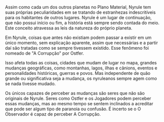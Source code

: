 Assim como cada um dos outros planetas no Plano Material, Nyrule tem suas próprias peculiaridades em se tratando de estranhezas indescritíveis para os habitantes de outros lugares. Nyrule é um lugar de continuação, que não possui início ou fim, a história está sempre sendo contada do meio. Este conceito atravessa as leis da natureza do próprio planeta.

Em Nyrule, coisas que antes não existiam podem passar a existir em um único momento, sem explicação aparente, assim que necessárias e a partir daí são tratadas como se sempre tivessem existido. Esse fenômeno foi nomeado de "A Corrupção" por Ostfer.

Isso afeta todas as coisas, cidades que mudam de lugar no mapa, grandes mudanças geográficas, como montanhas, lagos, ilhas e cânions, eventos e personalidades históricas, guerras e povos. Mas independente de quão grande ou significativa seja a mudança, os nyruleanos sempre agem como se nada tivesse mudado.

Os únicos capazes de perceber as mudanças são seres que não são originais de Nyrule. Seres como Ostfer e os Jogadores podem perceber essas mudanças, mas ao mesmo tempo se sentem inclinados a acreditar que pode ser algum tipo de paranoia ou confusão. É incerto se o O Observador é capaz de perceber A Corrupção.
